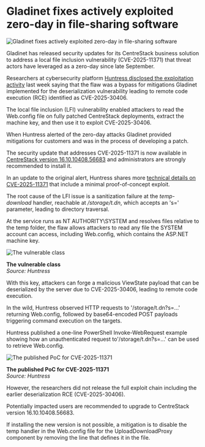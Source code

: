 # Gladinet fixes actively exploited zero-day in file-sharing software

![Gladinet fixes actively exploited zero-day in file-sharing software](https://www.bleepstatic.com/content/hl-images/2025/09/03/AI-Hacker.jpg)

Gladinet has released security updates for its CentreStack business solution to address a local file inclusion vulnerability (CVE-2025-11371) that threat actors have leveraged as a zero-day since late September.

Researchers at cybersecurity platform [Huntress disclosed the exploitation activity](https://www.bleepingcomputer.com/news/security/hackers-exploiting-zero-day-in-gladinet-file-sharing-software/) last week saying that the flaw was a bypass for mitigations Gladinet implemented for the deserialization vulnerability leading to remote code execution (RCE) identified as CVE-2025-30406.

The local file inclusion (LFI) vulnerability enabled attackers to read the Web.config file on fully patched CentreStack deployments, extract the machine key, and then use it to exploit CVE-2025-30406.

When Huntress alerted of the zero-day attacks Gladinet provided mitigations for customers and was in the process of developing a patch.

The security update that addresses CVE-2025-11371 is now available in [CentreStack version 16.10.10408.56683](https://www.centrestack.com/p/gce%5Flatest%5Frelease.html) and administrators are strongly recommended to install it.

In an update to the original alert, Huntress shares more [technical details on CVE-2025-11371](http://www.huntress.com/blog/gladinet-centrestack-triofox-local-file-inclusion-flaw) that include a minimal proof-of-concept exploit.

The root cause of the LFI issue is a sanitization failure at the _temp-download_ handler, reachable at _/storage/t.dn_, which accepts an 's=' parameter, leading to directory traversal.

At the service runs as NT AUTHORITY\\SYSTEM and resolves files relative to the temp folder, the flaw allows attackers to read any file the SYSTEM account can access, including Web.config, which contains the ASP.NET machine key.

![The vulnerable class](https://www.bleepstatic.com/images/news/u/1220909/2025/October/temp-download.jpg)

**The vulnerable class**  
_Source: Huntress_

With this key, attackers can forge a malicious ViewState payload that can be deserialized by the server due to CVE-2025-30406, leading to remote code execution.

In the wild, Huntress observed HTTP requests to '/storage/t.dn?s=…' returning Web.config, followed by base64-encoded POST payloads triggering command execution on the targets. 

Huntress published a one-line PowerShell Invoke-WebRequest example showing how an unauthenticated request to'/storage/t.dn?s=...' can be used to retrieve Web.config.

![The published PoC for CVE-2025-11371](https://www.bleepstatic.com/images/news/u/1220909/2025/October/poc.jpg)

**The published PoC for CVE-2025-11371**  
_Source: Huntress_

However, the researchers did not release the full exploit chain including the earlier deserialization RCE (CVE-2025-30406).

Potentially impacted users are recommended to upgrade to CentreStack version 16.10.10408.56683.

If installing the new version is not possible, a mitigation is to disable the temp handler in the Web.config file for the UploadDownloadProxy component by removing the line that defines it in the file.